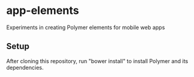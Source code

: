 app-elements
============

Experiments in creating Polymer elements for mobile web apps

Setup
-----

After cloning this repository, run "bower install" to install Polymer and its
dependencies.
